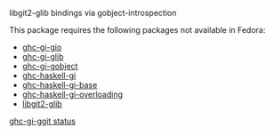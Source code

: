 libgit2-glib bindings via gobject-introspection

This package requires the following packages not available in Fedora:

* [ghc-gi-gio](../ghc-gi-gio)
* [ghc-gi-glib](../ghc-gi-glib)
* [ghc-gi-gobject](../ghc-gi-gobject)
* [ghc-haskell-gi](../ghc-haskell-gi)
* [ghc-haskell-gi-base](../ghc-haskell-gi-base)
* [ghc-haskell-gi-overloading](../ghc-haskell-gi-overloading)
* [libgit2-glib](../libgit2-glib)

[ghc-gi-ggit status](https://copr.fedorainfracloud.org/coprs/dshea/bdcs-haskell-deps/package/ghc-gi-ggit/status_image/last_build.png)
